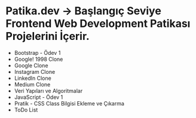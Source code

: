 # Patika.dev -> Başlangıç Seviye Frontend Web Development Patikası Projelerini İçerir.

- Bootstrap - Ödev 1
- Google! 1998 Clone
- Google Clone
- Instagram Clone
- LinkedIn Clone
- Medium Clone
- Veri Yapıları ve Algoritmalar
- JavaScript - Ödev 1
- Pratik - CSS Class Bilgisi Ekleme ve Çıkarma
- ToDo List

